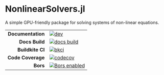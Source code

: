 # NonlinearSolvers.jl

A simple GPU-friendly package for solving systems of non-linear equations.

|||
|---------------------:|:----------------------------------------------|
| **Documentation**    | [![dev][docs-dev-img]][docs-dev-url]          |
| **Docs Build**       | [![docs build][docs-bld-img]][docs-bld-url]   |
| **Buildkite CI**     | [![bkci][bkci-img]][bkci-url]                 |
| **Code Coverage**    | [![codecov][codecov-img]][codecov-url]        |
| **Bors**             | [![Bors enabled][bors-img]][bors-url]         |

[docs-dev-img]: https://img.shields.io/badge/docs-dev-blue.svg
[docs-dev-url]: https://CliMA.github.io/NonlinearSolvers.jl/dev/

[docs-bld-img]: https://github.com/CliMA/NonlinearSolvers.jl/workflows/Documentation/badge.svg
[docs-bld-url]: https://github.com/CliMA/NonlinearSolvers.jl/actions?query=workflow%3ADocumentation

[bkci-img]: https://badge.buildkite.com/663724467d2dc86a8a0fd7a5e7148329bb986a127d25cc5fda.svg
[bkci-url]: https://buildkite.com/clima/nonlinearsolvers-ci

[codecov-img]: https://codecov.io/gh/CliMA/NonlinearSolvers.jl/branch/master/graph/badge.svg
[codecov-url]: https://codecov.io/gh/CliMA/NonlinearSolvers.jl

[bors-img]: https://bors.tech/images/badge_small.svg
[bors-url]: https://app.bors.tech/repositories/25128
